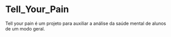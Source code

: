 # Tell_Your_Pain
 Tell your pain é um projeto para auxiliar a análise da saúde mental de alunos de um modo geral.
